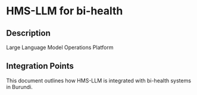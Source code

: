 # HMS-LLM for bi-health

## Description

Large Language Model Operations Platform

## Integration Points

This document outlines how HMS-LLM is integrated with bi-health systems in Burundi.
